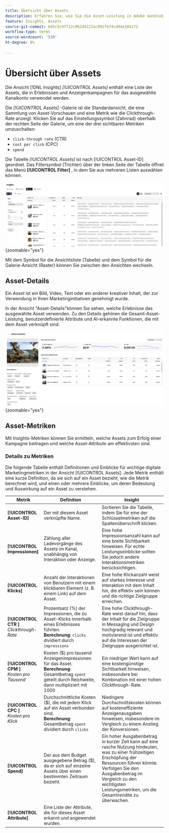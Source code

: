 ```yaml
---
title: Übersicht über Assets
description: Erfahren Sie, wie Sie die Asset-Leistung in Adobe GenStudio for Performance Marketing bewerten.
feature: Insights, Assets
source-git-commit: bd3c5c9ff12c962d4123ac992fb74cd94e184172
workflow-type: tm+mt
source-wordcount: '539'
ht-degree: 0%

---
```


# Übersicht über Assets

Die Ansicht [!DNL Insights] _[!UICONTROL Assets]_ enthält eine Liste der Assets, die in Erlebnissen und Anzeigenkampagnen für das ausgewählte Kanalkonto verwendet werden.

Die _[!UICONTROL Assets]_ -Galerie ist die Standardansicht, die eine Sammlung von Asset-Vorschauen und eine Metrik wie die Clickthrough-Rate anzeigt. Klicken Sie auf das Einstellungssymbol (Zahnrad) oberhalb der rechten Seite der Galerie, um eine der drei sichtbaren Metriken umzuschalten:

- `click-through rate` (CTR)
- `cost per click` (CPC)
- `spend`

Die Tabelle _[!UICONTROL Assets]_ ist nach [!UICONTROL Asset-ID] geordnet. Das Filtersymbol (Trichter) über der linken Seite der Tabelle öffnet das Menü **[!UICONTROL Filter]** , in dem Sie aus mehreren Listen auswählen können.

![Assets-Filter und -Tabelle](/help/assets/insights-assets-filter.png){zoomable="yes"}

Mit dem Symbol für die Ansichtsliste (Tabelle) und dem Symbol für die Galerie-Ansicht (Raster) können Sie zwischen den Ansichten wechseln.

## Asset-Details

Ein _Asset_ ist ein Bild, Video, Text oder ein anderer kreativer Inhalt, der zur Verwendung in Ihren Marketinginitiativen genehmigt wurde.

In der Ansicht &quot;Asset-Details&quot;können Sie sehen, welche Erlebnisse das ausgewählte Asset verwenden. Zu den Details gehören die Gesamt-Asset-Leistung, benutzerdefinierte Attribute und AI-erkannte Funktionen, die mit dem Asset verknüpft sind.

![Asset-Details](/help/assets/insights-asset-details.png){zoomable="yes"}

## Asset-Metriken

Mit Insights-Metriken können Sie ermitteln, welche Assets zum Erfolg einer Kampagne beitragen und welche Asset-Attribute am effektivsten sind.

### Details zu Metriken

Die folgende Tabelle enthält Definitionen und Einblicke für wichtige digitale Marketingmetriken in der Ansicht [!UICONTROL Assets]. Jede Metrik enthält eine kurze Definition, da sie sich auf ein Asset bezieht, wie die Metrik berechnet wird, und einen oder mehrere Einblicke, um deren Bedeutung und Auswirkung auf ein Asset zu verstehen.

| Metrik | Definition | Insight |
| ---------------------- | ----------------------------- | -------------------------------- |
| **[!UICONTROL Asset-ID]** | Der mit diesem Asset verknüpfte Name. | Sortieren Sie die Tabelle, indem Sie für eine der Schlüsselmetriken auf die Spaltenüberschrift klicken. |
| **[!UICONTROL Impressionen]** | Zählung aller Ladevorgänge des Assets im Kanal, unabhängig von Interaktion oder Anzeige. | Eine hohe Impressionsanzahl kann auf eine breite Sichtbarkeit hinweisen. Für echte Leistungseinblicke sollten Sie jedoch andere Interaktionsmetriken berücksichtigen. |
| **[!UICONTROL Klicks]** | Anzahl der Interaktionen von Benutzern mit einem klickbaren Element (z. B. einem Link) auf dem Asset. | Eine hohe Klickanzahl weist auf starkes Interesse und Interaktion mit dem Inhalt hin, die effektiv sein können und die richtige Zielgruppe erreichen. |
| **[!UICONTROL CTR ]**<br>_Clickthrough-Rate_ | Prozentsatz (%) der Impressionen, die zu Asset-Klicks innerhalb eines Erlebnisses führten.<br>**Berechnung**: `clicks` dividiert durch `impressions` | Eine hohe Clickthrough-Rate weist darauf hin, dass der Inhalt für die Zielgruppe in Messaging und Design hochgradig relevant und motivierend ist und effektiv auf die Interessen der Zielgruppe ausgerichtet ist. |
| **[!UICONTROL CPM ]**<br>_Kosten pro Tausend_ | Kosten ($) pro tausend Anzeigenimpressionen für das Asset.<br>**Berechnung**: Gesamtbetrag `spent` geteilt durch Reichweite, dann multipliziert mit 1000 | Ein niedriger Wert kann auf eine kostengünstige Sichtbarkeit hinweisen, insbesondere bei Kombination mit einer hohen Clickthrough-Rate. |
| **[!UICONTROL CPC ]**<br>_Kosten pro Klick_ | Durchschnittliche Kosten ($), die mit jedem Klick auf ein Asset verbunden sind.<br>**Berechnung**: Gesamtbetrag `spent` dividiert durch `clicks` | Niedrigere Durchschnittskosten können auf kosteneffiziente Anzeigenausgaben hinweisen, insbesondere im Vergleich zu einem Anstieg der Konversionen. |
| **[!UICONTROL Spend]** | Der aus dem Budget ausgegebene Betrag ($), da er sich auf einzelne Assets über einen bestimmten Zeitraum bezieht. | Ein hoher Ausgabenbetrag in kurzer Zeit kann auf eine rasche Nutzung hindeuten, was zu einer frühzeitigen Erschöpfung der Ressourcen führen könnte. Verfolgen Sie den Ausgabenbetrag im Vergleich zu den wichtigsten Leistungsmetriken, um die Gesamtrendite zu überwachen. |
| **[!UICONTROL Attribute]** | Eine Liste der Attribute, die für dieses Asset erkannt und angewendet wurden. | |
